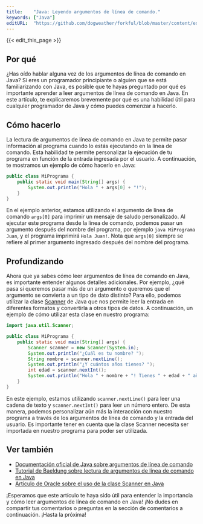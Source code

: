 ```yaml
---
title:    "Java: Leyendo argumentos de línea de comando."
keywords: ["Java"]
editURL:  "https://github.com/dogweather/forkful/blob/master/content/es/java/reading-command-line-arguments.md"
---
```


{{< edit_this_page >}}

## Por qué 

¿Has oído hablar alguna vez de los argumentos de línea de comando en Java? Si eres un programador principiante o alguien que se está familiarizando con Java, es posible que te hayas preguntado por qué es importante aprender a leer argumentos de línea de comando en Java. En este artículo, te explicaremos brevemente por qué es una habilidad útil para cualquier programador de Java y cómo puedes comenzar a hacerlo.

## Cómo hacerlo 

La lectura de argumentos de línea de comando en Java te permite pasar información al programa cuando lo estás ejecutando en la línea de comando. Esta habilidad te permite personalizar la ejecución de tu programa en función de la entrada ingresada por el usuario. A continuación, te mostramos un ejemplo de cómo hacerlo en Java:

```Java
public class MiPrograma {
    public static void main(String[] args) {
        System.out.println("Hola " + args[0] + "!");
    }
}
```

En el ejemplo anterior, estamos utilizando el argumento de línea de comando `args[0]` para imprimir un mensaje de saludo personalizado. Al ejecutar este programa desde la línea de comando, podemos pasar un argumento después del nombre del programa, por ejemplo `java MiPrograma Juan`, y el programa imprimirá `Hola Juan!`. Nota que `args[0]` siempre se refiere al primer argumento ingresado después del nombre del programa.

## Profundizando 

Ahora que ya sabes cómo leer argumentos de línea de comando en Java, es importante entender algunos detalles adicionales. Por ejemplo, ¿qué pasa si queremos pasar más de un argumento o queremos que el argumento se convierta a un tipo de dato distinto? Para ello, podemos utilizar la clase [Scanner](https://docs.oracle.com/javase/8/docs/api/java/util/Scanner.html) de Java que nos permite leer la entrada en diferentes formatos y convertirla a otros tipos de datos. A continuación, un ejemplo de cómo utilizar esta clase en nuestro programa:

```Java
import java.util.Scanner;

public class MiPrograma {
    public static void main(String[] args) {
        Scanner scanner = new Scanner(System.in);
        System.out.println("¿Cuál es tu nombre? ");
        String nombre = scanner.nextLine();
        System.out.println("¿Y cuántos años tienes? ");
        int edad = scanner.nextInt();
        System.out.println("Hola " + nombre + "! Tienes " + edad + " años.");
    }
}
```

En este ejemplo, estamos utilizando `scanner.nextLine()` para leer una cadena de texto y `scanner.nextInt()` para leer un número entero. De esta manera, podemos personalizar aún más la interacción con nuestro programa a través de los argumentos de línea de comando y la entrada del usuario. Es importante tener en cuenta que la clase Scanner necesita ser importada en nuestro programa para poder ser utilizada.

## Ver también 

- [Documentación oficial de Java sobre argumentos de línea de comando](https://docs.oracle.com/javase/tutorial/essential/environment/cmdLineArgs.html)
- [Tutorial de Baeldung sobre lectura de argumentos de línea de comando en Java](https://www.baeldung.com/java-command-line-arguments)
- [Artículo de Oracle sobre el uso de la clase Scanner en Java](https://education.oracle.com/java-class-scanner)

¡Esperamos que este artículo te haya sido útil para entender la importancia y cómo leer argumentos de línea de comando en Java! ¡No dudes en compartir tus comentarios o preguntas en la sección de comentarios a continuación. ¡Hasta la próxima!